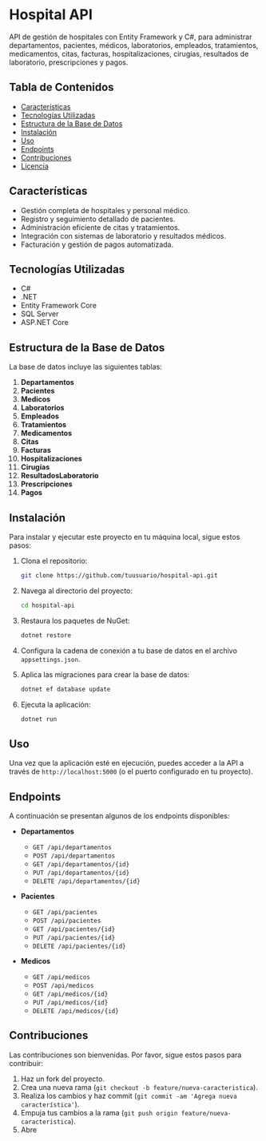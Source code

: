 # Hospital API

API de gestión de hospitales con Entity Framework y C#, para administrar departamentos, pacientes, médicos, laboratorios, empleados, tratamientos, medicamentos, citas, facturas, hospitalizaciones, cirugías, resultados de laboratorio, prescripciones y pagos.

## Tabla de Contenidos

- [Características](#características)
- [Tecnologías Utilizadas](#tecnologías-utilizadas)
- [Estructura de la Base de Datos](#estructura-de-la-base-de-datos)
- [Instalación](#instalación)
- [Uso](#uso)
- [Endpoints](#endpoints)
- [Contribuciones](#contribuciones)
- [Licencia](#licencia)

## Características

- Gestión completa de hospitales y personal médico.
- Registro y seguimiento detallado de pacientes.
- Administración eficiente de citas y tratamientos.
- Integración con sistemas de laboratorio y resultados médicos.
- Facturación y gestión de pagos automatizada.

## Tecnologías Utilizadas

- C#
- .NET
- Entity Framework Core
- SQL Server
- ASP.NET Core

## Estructura de la Base de Datos

La base de datos incluye las siguientes tablas:

1. **Departamentos**
2. **Pacientes**
3. **Medicos**
4. **Laboratorios**
5. **Empleados**
6. **Tratamientos**
7. **Medicamentos**
8. **Citas**
9. **Facturas**
10. **Hospitalizaciones**
11. **Cirugías**
12. **ResultadosLaboratorio**
13. **Prescripciones**
14. **Pagos**

## Instalación

Para instalar y ejecutar este proyecto en tu máquina local, sigue estos pasos:

1. Clona el repositorio:
    ```bash
    git clone https://github.com/tuusuario/hospital-api.git
    ```

2. Navega al directorio del proyecto:
    ```bash
    cd hospital-api
    ```

3. Restaura los paquetes de NuGet:
    ```bash
    dotnet restore
    ```

4. Configura la cadena de conexión a tu base de datos en el archivo `appsettings.json`.

5. Aplica las migraciones para crear la base de datos:
    ```bash
    dotnet ef database update
    ```

6. Ejecuta la aplicación:
    ```bash
    dotnet run
    ```

## Uso

Una vez que la aplicación esté en ejecución, puedes acceder a la API a través de `http://localhost:5000` (o el puerto configurado en tu proyecto).

## Endpoints

A continuación se presentan algunos de los endpoints disponibles:

- **Departamentos**
  - `GET /api/departamentos`
  - `POST /api/departamentos`
  - `GET /api/departamentos/{id}`
  - `PUT /api/departamentos/{id}`
  - `DELETE /api/departamentos/{id}`

- **Pacientes**
  - `GET /api/pacientes`
  - `POST /api/pacientes`
  - `GET /api/pacientes/{id}`
  - `PUT /api/pacientes/{id}`
  - `DELETE /api/pacientes/{id}`

- **Medicos**
  - `GET /api/medicos`
  - `POST /api/medicos`
  - `GET /api/medicos/{id}`
  - `PUT /api/medicos/{id}`
  - `DELETE /api/medicos/{id}`

## Contribuciones

Las contribuciones son bienvenidas. Por favor, sigue estos pasos para contribuir:

1. Haz un fork del proyecto.
2. Crea una nueva rama (`git checkout -b feature/nueva-caracteristica`).
3. Realiza los cambios y haz commit (`git commit -am 'Agrega nueva característica'`).
4. Empuja tus cambios a la rama (`git push origin feature/nueva-caracteristica`).
5. Abre
